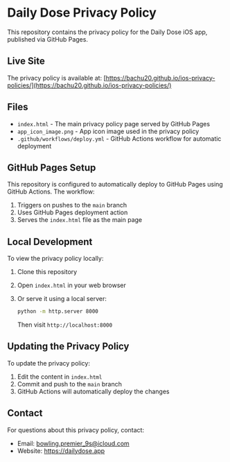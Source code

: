 # Daily Dose Privacy Policy

This repository contains the privacy policy for the Daily Dose iOS app, published via GitHub Pages.

## Live Site

The privacy policy is available at: [https://bachu20.github.io/ios-privacy-policies/](https://bachu20.github.io/ios-privacy-policies/)

## Files

- `index.html` - The main privacy policy page served by GitHub Pages
- `app_icon_image.png` - App icon image used in the privacy policy
- `.github/workflows/deploy.yml` - GitHub Actions workflow for automatic deployment

## GitHub Pages Setup

This repository is configured to automatically deploy to GitHub Pages using GitHub Actions. The workflow:

1. Triggers on pushes to the `main` branch
2. Uses GitHub Pages deployment action
3. Serves the `index.html` file as the main page

## Local Development

To view the privacy policy locally:

1. Clone this repository
2. Open `index.html` in your web browser
3. Or serve it using a local server:

   ```bash
   python -m http.server 8000
   ```

   Then visit `http://localhost:8000`

## Updating the Privacy Policy

To update the privacy policy:

1. Edit the content in `index.html`
2. Commit and push to the `main` branch
3. GitHub Actions will automatically deploy the changes

## Contact

For questions about this privacy policy, contact:

- Email: <bowling.premier_9s@icloud.com>
- Website: <https://dailydose.app>
